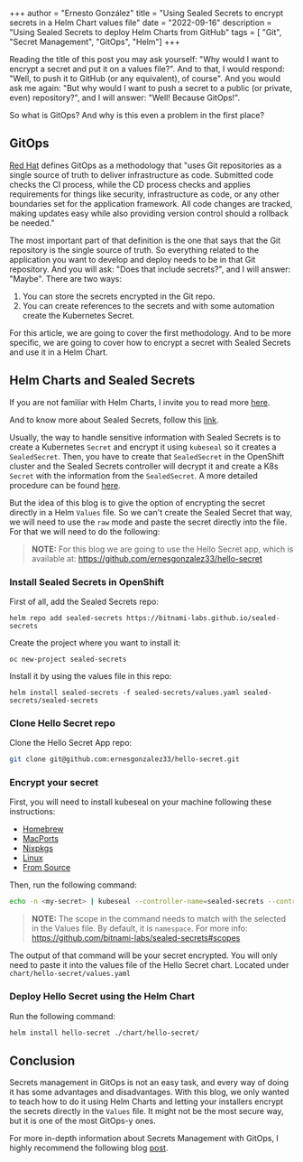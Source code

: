 +++ 
author = "Ernesto González" 
title = "Using Sealed Secrets to encrypt secrets in a Helm Chart values file" 
date = "2022-09-16" 
description = "Using Sealed Secrets to deploy Helm Charts from GitHub" 
tags = [ "Git", "Secret Management", "GitOps", "Helm"] 
+++

Reading the title of this post you may ask yourself: "Why would I want to encrypt a secret and put it on a values file?". And to that, I would respond: "Well, to push it to GitHub (or any equivalent), of course". And you would ask me again: "But why would I want to push a secret to a public (or private, even) repository?", and I will answer: "Well! Because GitOps!".

So what is GitOps? And why is this even a problem in the first place?

## GitOps

[Red Hat](https://www.redhat.com/en/topics/devops/what-is-gitops#what-is-gitops) defines GitOps as a methodology that "uses Git repositories as a single source of truth to deliver infrastructure as code. Submitted code checks the CI process, while the CD process checks and applies requirements for things like security, infrastructure as code, or any other boundaries set for the application framework. All code changes are tracked, making updates easy while also providing version control should a rollback be needed."

The most important part of that definition is the one that says that the Git repository is the single source of truth. So everything related to the application you want to develop and deploy needs to be in that Git repository. And you will ask: "Does that include secrets?", and I will answer: "Maybe". There are two ways: 

1. You can store the secrets encrypted in the Git repo.
2. You can create references to the secrets and with some automation create the Kubernetes Secret.

For this article, we are going to cover the first methodology. And to be more specific, we are going to cover how to encrypt a secret with Sealed Secrets and use it in a Helm Chart.

## Helm Charts and Sealed Secrets

If you are not familiar with Helm Charts, I invite you to read more [here](https://helm.sh/docs/topics/charts/). 

And to know more about Sealed Secrets, follow this [link](https://github.com/bitnami-labs/sealed-secrets).

Usually, the way to handle sensitive information with Sealed Secrets is to create a Kubernetes `Secret` and encrypt it using `kubeseal` so it creates a `SealedSecret`. Then, you have to create that `SealedSecret` in the OpenShift cluster and the Sealed Secrets controller will decrypt it and create a K8s `Secret` with the information from the `SealedSecret`. A more detailed procedure can be found [here](https://github.com/bitnami-labs/sealed-secrets#usage).

But the idea of this blog is to give the option of encrypting the secret directly in a Helm `Values` file. So we can't create the Sealed Secret that way, we will need to use the `raw` mode and paste the secret directly into the file. For that we will need to do the following:

> **NOTE:** For this blog we are going to use the Hello Secret app, which is available at: https://github.com/ernesgonzalez33/hello-secret

### Install Sealed Secrets in OpenShift

First of all, add the Sealed Secrets repo:

```
helm repo add sealed-secrets https://bitnami-labs.github.io/sealed-secrets
```

Create the project where you want to install it:

```
oc new-project sealed-secrets
```

Install it by using the values file in this repo:

```
helm install sealed-secrets -f sealed-secrets/values.yaml sealed-secrets/sealed-secrets
```

### Clone Hello Secret repo

Clone the Hello Secret App repo:

```bash
git clone git@github.com:ernesgonzalez33/hello-secret.git
```

### Encrypt your secret

First, you will need to install kubeseal on your machine following these instructions:

* [Homebrew](https://github.com/bitnami-labs/sealed-secrets#homebrew)
* [MacPorts](https://github.com/bitnami-labs/sealed-secrets#macports)
* [Nixpkgs](https://github.com/bitnami-labs/sealed-secrets#nixpkgs)
* [Linux](https://github.com/bitnami-labs/sealed-secrets#linux)
* [From Source](https://github.com/bitnami-labs/sealed-secrets#installation-from-source)

Then, run the following command: 

```bash
echo -n <my-secret> | kubeseal --controller-name=sealed-secrets --controller-namespace=sealed-secrets --raw --from-file=/dev/stdin --scope=namespace-wide
```

> **NOTE:** The scope in the command needs to match with the selected in the Values file. By default, it is `namespace`. For more info: https://github.com/bitnami-labs/sealed-secrets#scopes

The output of that command will be your secret encrypted. You will only need to paste it into the values file of the Hello Secret chart. Located under `chart/hello-secret/values.yaml`

### Deploy Hello Secret using the Helm Chart

Run the following command:

```bash
helm install hello-secret ./chart/hello-secret/
```

## Conclusion

Secrets management in GitOps is not an easy task, and every way of doing it has some advantages and disadvantages. With this blog, we only wanted to teach how to do it using Helm Charts and letting your installers encrypt the secrets directly in the `Values` file. It might not be the most secure way, but it is one of the most GitOps-y ones.

For more in-depth information about Secrets Management with GitOps, I highly recommend the following blog [post](https://cloud.redhat.com/blog/a-guide-to-secrets-management-with-gitops-and-kubernetes).